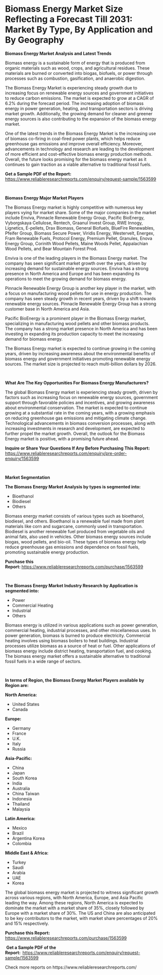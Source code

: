 <p><h1>Biomass Energy Market Size Reflecting a Forecast Till 2031: Market By Type, By Application and By Geography</h1></p><p><strong>Biomass Energy Market Analysis and Latest Trends</strong></p>
<p><p>Biomass energy is a sustainable form of energy that is produced from organic materials such as wood, crops, and agricultural residues. These materials are burned or converted into biogas, biofuels, or power through processes such as combustion, gasification, and anaerobic digestion.</p><p>The Biomass Energy Market is experiencing steady growth due to increasing focus on renewable energy sources and government initiatives to reduce carbon emissions. The market is expected to grow at a CAGR of 6.2% during the forecast period. The increasing adoption of biomass energy in power generation, heating, and transportation sectors is driving market growth. Additionally, the growing demand for cleaner and greener energy sources is also contributing to the expansion of the biomass energy market.</p><p>One of the latest trends in the Biomass Energy Market is the increasing use of biomass co-firing in coal-fired power plants, which helps reduce greenhouse gas emissions and improve overall efficiency. Moreover, advancements in technology and research are leading to the development of more efficient and cost-effective biomass energy production methods. Overall, the future looks promising for the biomass energy market as it continues to gain traction as a viable alternative to traditional fossil fuels.</p></p>
<p><strong>Get a Sample PDF of the Report:&nbsp;</strong> <a href="https://www.reliableresearchreports.com/enquiry/request-sample/1563599">https://www.reliableresearchreports.com/enquiry/request-sample/1563599</a></p>
<p>&nbsp;</p>
<p><strong>Biomass Energy Major Market Players</strong></p>
<p><p>The Biomass Energy market is highly competitive with numerous key players vying for market share. Some of the major companies in the market include Enviva, Pinnacle Renewable Energy Group, Pacific BioEnergy, Vyborgskaya Cellulose, Rentech, Graanul Invest Group, RWE Innogy, Lignetics, E-pellets, Drax Biomass, General Biofuels, BlueFire Renewables, Pfeifer Group, Biomass Secure Power, Viridis Energy, Westervelt, Energex, Fram Renewable Fuels, Protocol Energy, Premium Pellet, Granules, Enova Energy Group, Corinith Wood Pellets, Maine Woods Pellet, Appalachian Wood Pellets, and Bear Mountain Forest Prod.</p><p>Enviva is one of the leading players in the Biomass Energy market. The company has seen significant market growth over the years, driven by increasing demand for sustainable energy sources. Enviva has a strong presence in North America and Europe and has been expanding its operations to meet the growing demand for biomass energy.</p><p>Pinnacle Renewable Energy Group is another key player in the market, with a focus on manufacturing wood pellets for use in energy production. The company has seen steady growth in recent years, driven by a shift towards renewable energy sources. Pinnacle Renewable Energy Group has a strong customer base in North America and Asia.</p><p>Pacific BioEnergy is a prominent player in the Biomass Energy market, specializing in manufacturing wood pellets and other biomass products. The company has a strong market presence in North America and has been investing in expanding its production capacity to meet the increasing demand for biomass energy.</p><p>The Biomass Energy market is expected to continue growing in the coming years, driven by increasing awareness about the environmental benefits of biomass energy and government initiatives promoting renewable energy sources. The market size is projected to reach multi-billion dollars by 2026.</p></p>
<p>&nbsp;</p>
<p><strong>What Are The Key Opportunities For Biomass Energy Manufacturers?</strong></p>
<p><p>The global Biomass Energy market is experiencing steady growth, driven by factors such as increasing focus on renewable energy sources, government support through favorable policies and incentives, and growing awareness about environmental conservation. The market is expected to continue growing at a substantial rate in the coming years, with a growing emphasis on reducing greenhouse gas emissions and mitigating climate change. Technological advancements in biomass conversion processes, along with increasing investments in research and development, are expected to further propel the market growth. Overall, the outlook for the Biomass Energy market is positive, with a promising future ahead.</p></p>
<p><strong>Inquire or Share Your Questions If Any Before Purchasing This Report:</strong> <a href="https://www.reliableresearchreports.com/enquiry/pre-order-enquiry/1563599">https://www.reliableresearchreports.com/enquiry/pre-order-enquiry/1563599</a></p>
<p>&nbsp;</p>
<p><strong>Market Segmentation</strong></p>
<p><strong>The Biomass Energy Market Analysis by types is segmented into:</strong></p>
<p><ul><li>Bioethanol</li><li>Biodiesel</li><li>Others</li></ul></p>
<p><p>Biomass energy market consists of various types such as bioethanol, biodiesel, and others. Bioethanol is a renewable fuel made from plant materials like corn and sugarcane, commonly used in transportation. Biodiesel is another renewable fuel produced from vegetable oils and animal fats, also used in vehicles. Other biomass energy sources include biogas, wood pellets, and bio-oil. These types of biomass energy help reduce greenhouse gas emissions and dependence on fossil fuels, promoting sustainable energy production.</p></p>
<p><strong>Purchase this Report:&nbsp;</strong><a href="https://www.reliableresearchreports.com/purchase/1563599">https://www.reliableresearchreports.com/purchase/1563599</a></p>
<p>&nbsp;</p>
<p><strong>The Biomass Energy Market Industry Research by Application is segmented into:</strong></p>
<p><ul><li>Power</li><li>Commercial Heating</li><li>Industrial</li><li>Others</li></ul></p>
<p><p>Biomass energy is utilized in various applications such as power generation, commercial heating, industrial processes, and other miscellaneous uses. In power generation, biomass is burned to produce electricity. Commercial heating involves using biomass boilers to heat buildings. Industrial processes utilize biomass as a source of heat or fuel. Other applications of biomass energy include district heating, transportation fuel, and cooking. The biomass energy market offers a sustainable alternative to traditional fossil fuels in a wide range of sectors.</p></p>
<p>&nbsp;</p>
<p><strong>In terms of Region, the Biomass Energy Market Players available by Region are:</strong></p>
<p>
    <p> <strong> North America: </strong>
        <ul>
            <li>United States</li>
            <li>Canada</li>
        </ul>
        </p> 
    <p> <strong> Europe: </strong>
        <ul>
            <li>Germany</li>
            <li>France</li>
            <li>U.K.</li>
            <li>Italy</li>
            <li>Russia</li>
        </ul>
        </p> 
    <p> <strong> Asia-Pacific: </strong>
        <ul>
            <li>China</li>
            <li>Japan</li>
            <li>South Korea</li>
            <li>India</li>
            <li>Australia</li>
            <li>China Taiwan</li>
            <li>Indonesia</li>
            <li>Thailand</li>
            <li>Malaysia</li>
        </ul>
        </p> 
    <p> <strong> Latin America: </strong>
        <ul>
            <li>Mexico</li>
            <li>Brazil</li>
            <li>Argentina Korea</li>
            <li>Colombia</li>
        </ul>
        </p> 
    <p> <strong> Middle East & Africa: </strong>
        <ul>
            <li>Turkey</li>
            <li>Saudi</li>
            <li>Arabia</li>
            <li>UAE</li>
            <li>Korea</li>
        </ul>
    </p>
    </p>
<p><p>The global biomass energy market is projected to witness significant growth across various regions, with North America, Europe, and Asia Pacific leading the way. Among these regions, North America is expected to dominate the market with a market share of 35%, closely followed by Europe with a market share of 30%. The US and China are also anticipated to be key contributors to the market, with market share percentages of 20% and 15% respectively.</p></p>
<p><strong>Purchase this Report: </strong><a href="https://www.reliableresearchreports.com/purchase/1563599">https://www.reliableresearchreports.com/purchase/1563599</a></p>
<p>&nbsp;<strong>Get a Sample PDF of the Report:&nbsp;&nbsp;</strong><a href="https://www.reliableresearchreports.com/enquiry/request-sample/1563599">https://www.reliableresearchreports.com/enquiry/request-sample/1563599</a></p>
<p><strong></strong></p>
<p>Check more reports on https://www.reliableresearchreports.com/</p>